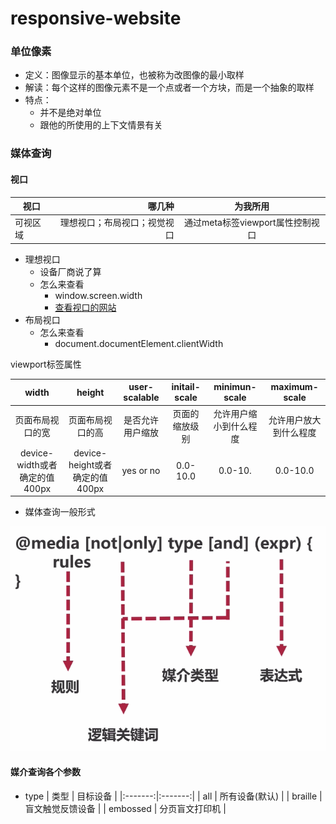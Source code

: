 # responsive-website
### 单位像素
- 定义：图像显示的基本单位，也被称为改图像的最小取样
- 解读：每个这样的图像元素不是一个点或者一个方块，而是一个抽象的取样
- 特点：
    - 并不是绝对单位
    - 跟他的所使用的上下文情景有关
### 媒体查询
#### 视口
| 视口 | 哪几种 | 为我所用 |
| -------- | -----: | :----: |
| 可视区域 | 理想视口；布局视口；视觉视口 | 通过meta标签viewport属性控制视口 |
- 理想视口
    - 设备厂商说了算
    - 怎么来查看
        - window.screen.width
        - [查看视口的网站](http://viewportsizes.com/)
- 布局视口
    - 怎么来查看
        - document.documentElement.clientWidth

viewport标签属性

| width | height | user-scalable | initail-scale | minimun-scale | maximum-scale |
| :--------: | :--------: | :--------: | :--------: | :--------: | :--------: |
| 页面布局视口的宽 | 页面布局视口的高 | 是否允许用户缩放 | 页面的缩放级别 | 允许用户缩小到什么程度 | 允许用户放大到什么程度 |
| device-width或者确定的值400px | device-height或者确定的值400px | yes or no | 0.0-10.0 | 0.0-10. | 0.0-10.0 |
- 媒体查询一般形式

![媒体查询一般形式](https://github.com/fangfeiyue/responsive-website/blob/master/imgs/media.png)

#### 媒介查询各个参数
- type
| 类型 | 目标设备 |
|:-------:|:-------:|
| all | 所有设备(默认) |
| braille | 盲文触觉反馈设备 |
| embossed | 分页盲文打印机 |